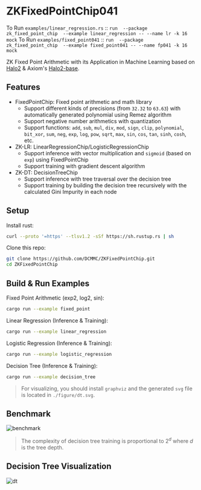 # ZKFixedPointChip041

To Run `examples/linear_regression.rs` :: `run  --package zk_fixed_point_chip  --example linear_regression -- --name lr -k 16 mock`
To Run `examples/fixed_point041` :: `run  --package zk_fixed_point_chip  --example fixed_point041 -- --name fp041 -k 16 mock`

ZK Fixed Point Arithmetic with its Application in Machine Learning based on [Halo2](https://github.com/privacy-scaling-explorations/halo2.git) & Axiom's [Halo2-base](https://github.com/axiom-crypto/halo2-lib).

## Features

* FixedPointChip: Fixed point arithmetic and math library
    * Support different kinds of precisions (from `32.32` to `63.63`) with automatically generated polynomial using Remez algorithm
    * Support negative number arithmetics with quantization
    * Support functions: `add`, `sub`, `mul`, `div`, `mod`, `sign`, `clip`, `polynomial`, `bit_xor`, `sum`, `neg`, `exp`, `log`, `pow`, `sqrt`, `max`, `sin`, `cos`, `tan`, `sinh`, `cosh`, etc.
* ZK-LR: LinearRegressionChip/LogisticRegressionChip
    * Support inference with vector multiplication and `sigmoid` (based on `exp`) using FixedPointChip
    * Support training with gradient descent algorithm
* ZK-DT: DecisionTreeChip
    * Support inference with tree traversal over the decision tree
    * Support training by building the decision tree recursively with the calculated Gini Impurity in each node


## Setup

Install rust:

```bash
curl --proto '=https' --tlsv1.2 -sSf https://sh.rustup.rs | sh
```

Clone this repo:

```bash
git clone https://github.com/DCMMC/ZKFixedPointChip.git
cd ZKFixedPointChip
```

## Build & Run Examples

Fixed Point Arithmetic (exp2, log2, sin):

```bash
cargo run --example fixed_point
```

Linear Regression (Inference & Training):

```bash
cargo run --example linear_regression
```

Logistic Regression (Inference & Training):

```bash
cargo run --example logistic_regression
```

Decision Tree (Inference & Training):

```bash
cargo run --example decision_tree
```

> For visualizing, you should install `graphviz` and the generated `svg` file is located in `./figure/dt.svg`.

## Benchmark

![benchmark](./figure/benchmark.png)

> The complexity of decision tree training is proportional to $2^d$ where $d$ is the tree depth.

## Decision Tree Visualization

![dt](./figure/dt.svg)